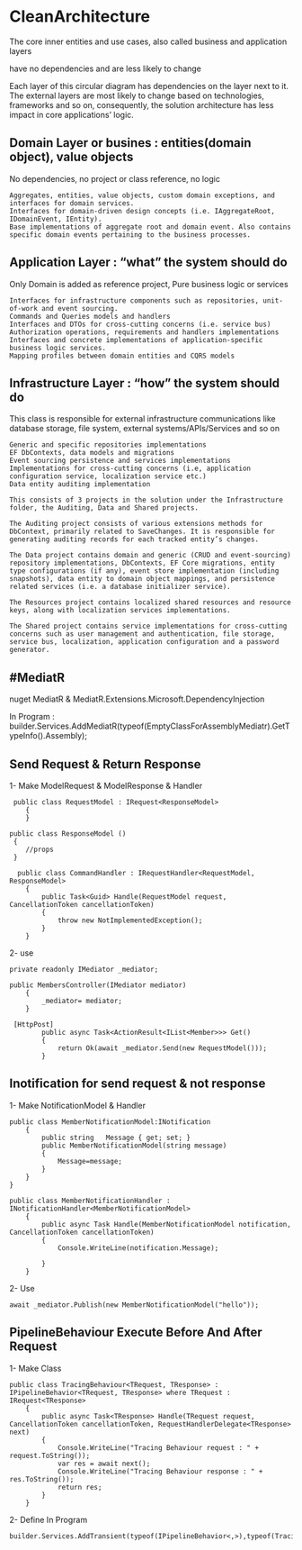 # CleanArchitecture
The core inner entities and use cases, also called business and application layers

have no dependencies and are less likely to change

Each layer of this circular diagram has dependencies on the layer next to it. The external layers are most likely to change based on technologies, frameworks and so on, consequently, the solution architecture has less 
impact in core applications’ logic.​

Domain Layer or busines :  entities(domain object), value objects
-----------
No dependencies, no project or class reference, no logic

	Aggregates, entities, value objects, custom domain exceptions, and interfaces for domain services.
 	Interfaces for domain-driven design concepts (i.e. IAggregateRoot, IDomainEvent, IEntity).
 	Base implementations of aggregate root and domain event. Also contains specific domain events pertaining to the business processes.
 
Application Layer       : “what” the system should do
---------------------
Only Domain is added as reference project, Pure business logic or services

	Interfaces for infrastructure components such as repositories, unit-of-work and event sourcing.
	Commands and Queries models and handlers
	Interfaces and DTOs for cross-cutting concerns (i.e. service bus)
	Authorization operations, requirements and handlers implementations
	Interfaces and concrete implementations of application-specific business logic services.
	Mapping profiles between domain entities and CQRS models
 
Infrastructure Layer    : “how” the system should do
--------
This class is responsible for external infrastructure communications like database storage, file system, external systems/APIs/Services and so on

	Generic and specific repositories implementations
	EF DbContexts, data models and migrations
	Event sourcing persistence and services implementations
	Implementations for cross-cutting concerns (i.e, application configuration service, localization service etc.)
	Data entity auditing implementation
	
	This consists of 3 projects in the solution under the Infrastructure folder, the Auditing, Data and Shared projects.

	The Auditing project consists of various extensions methods for DbContext, primarily related to SaveChanges. It is responsible for generating auditing records for each tracked entity’s changes.

	The Data project contains domain and generic (CRUD and event-sourcing) repository implementations, DbContexts, EF Core migrations, entity type configurations (if any), event store implementation (including snapshots), data entity to domain object mappings, and persistence related services (i.e. a database initializer service).

	The Resources project contains localized shared resources and resource keys, along with localization services implementations.

	The Shared project contains service implementations for cross-cutting concerns such as user management and authentication, file storage, service bus, localization, application configuration and a password generator.

#MediatR
-------------------
nuget MediatR & MediatR.Extensions.Microsoft.DependencyInjection

In Program : builder.Services.AddMediatR(typeof(EmptyClassForAssemblyMediatr).GetTypeInfo().Assembly);

## Send Request & Return Response

1- Make ModelRequest & ModelResponse & Handler

	 public class RequestModel : IRequest<ResponseModel>
	    {
	    }

	public class ResponseModel ()
	 {
  		//props
	 }
  
      public class CommandHandler : IRequestHandler<RequestModel, ResponseModel>
	    {
	        public Task<Guid> Handle(RequestModel request, CancellationToken cancellationToken)
	        {
	            throw new NotImplementedException();
	        }
	    }

2- use  
	
 	private readonly IMediator _mediator;
        
	public MembersController(IMediator mediator)
        {
            _mediator= mediator;
        }

	 [HttpPost]
	        public async Task<ActionResult<IList<Member>>> Get()
	        {
	            return Ok(await _mediator.Send(new RequestModel()));
	        }

## Inotification for send request & not response 

1- Make NotificationModel & Handler

	public class MemberNotificationModel:INotification
	    {
	        public string   Message { get; set; }
	        public MemberNotificationModel(string message)
	        {
	            Message=message;
	        }
	    }
	}

 	public class MemberNotificationHandler : INotificationHandler<MemberNotificationModel>
	    {
	        public async Task Handle(MemberNotificationModel notification, CancellationToken cancellationToken)
	        {
	            Console.WriteLine(notification.Message);
	            
	        }
	    }

2- Use  

	await _mediator.Publish(new MemberNotificationModel("hello"));

 ## PipelineBehaviour Execute Before And After Request 

 1- Make Class

 	public class TracingBehaviour<TRequest, TResponse> : IPipelineBehavior<TRequest, TResponse> where TRequest : IRequest<TResponse>
	    {
	        public async Task<TResponse> Handle(TRequest request, CancellationToken cancellationToken, RequestHandlerDelegate<TResponse> next)
	        {
	            Console.WriteLine("Tracing Behaviour request : " + request.ToString());
	            var res = await next();
	            Console.WriteLine("Tracing Behaviour response : " + res.ToString());
	            return res;
	        }
	    }

2- Define In Program

	builder.Services.AddTransient(typeof(IPipelineBehavior<,>),typeof(TracingBehaviour<,>));



 
